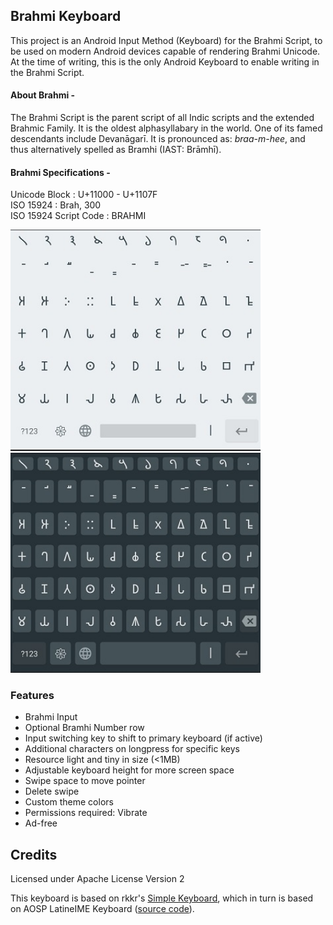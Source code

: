 ## Brahmi Keyboard
This project is an Android Input Method (Keyboard) for the Brahmi Script, to be used on modern Android devices capable of rendering Brahmi Unicode. <br>
At the time of writing, this is the only Android Keyboard to enable writing in the Brahmi Script.

#### About Brahmi -
The Brahmi Script is the parent script of all Indic scripts and the extended Brahmic Family. It is the oldest alphasyllabary in the world. One of its famed descendants include Devanāgarī. It is pronounced as: <i>braa-m-hee</i>, and thus alternatively spelled as Bramhi (IAST: Brāmhī).

#### Brahmi Specifications -
<p> Unicode Block : U+11000 - U+1107F <br>
ISO 15924 : Brah, 300 <br>
ISO 15924 Script Code : BRAHMI </p>

<img src="images/SS-light-borderless.jpg" width="400" alt="light theme borderless"> <img src="images/SS-dark-bordered.jpg" width="400" alt="dark theme bordered">

### Features
- Brahmi Input 
- Optional Bramhi Number row
- Input switching key to shift to primary keyboard (if active)
- Additional characters on longpress for specific keys
- Resource light and tiny in size (<1MB)
- Adjustable keyboard height for more screen space
- Swipe space to move pointer
- Delete swipe
- Custom theme colors
- Permissions required: Vibrate
- Ad-free

## Credits

Licensed under Apache License Version 2

This keyboard is based on rkkr's [Simple Keyboard](https://github.com/rkkr/simple-keyboard), which in turn is based on AOSP LatineIME Keyboard ([source code](https://android.googlesource.com/platform/packages/inputmethods/LatinIME)).
